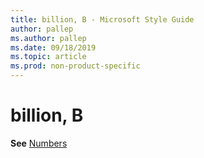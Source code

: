 ```yaml
---
title: billion, B - Microsoft Style Guide
author: pallep
ms.author: pallep
ms.date: 09/18/2019
ms.topic: article
ms.prod: non-product-specific
---
```


# billion, B

**See** [Numbers](~/numbers.md)
